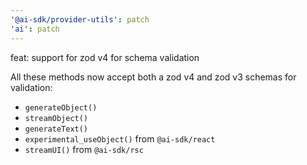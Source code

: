 ```yaml
---
'@ai-sdk/provider-utils': patch
'ai': patch
---
```


feat: support for zod v4 for schema validation

All these methods now accept both a zod v4 and zod v3 schemas for validation:

- `generateObject()`
- `streamObject()`
- `generateText()`
- `experimental_useObject()` from `@ai-sdk/react`
- `streamUI()` from `@ai-sdk/rsc`
